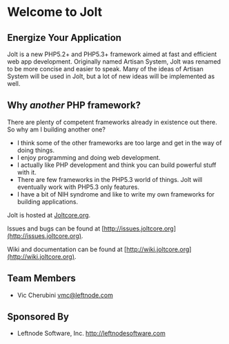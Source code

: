 # Welcome to Jolt
## Energize Your Application

Jolt is a new PHP5.2+ and PHP5.3+ framework aimed at fast and efficient web app development. Originally named Artisan System, Jolt was renamed to be more concise and easier to speak. Many of the ideas of Artisan System will be used in Jolt, but a lot of new ideas will be implemented as well.

## Why *another* PHP framework?
There are plenty of competent frameworks already in existence out there. So why am I building another one?
+   I think some of the other frameworks are too large and get in the way of doing things.
+   I enjoy programming and doing web development.
+   I actually like PHP development and think you can build powerful stuff with it.
+   There are few frameworks in the PHP5.3 world of things. Jolt will eventually work with PHP5.3 only features.
+   I have a bit of NIH syndrome and like to write my own frameworks for building applications.

Jolt is hosted at [Joltcore.org](http://joltcore.org).

Issues and bugs can be found at [http://issues.joltcore.org](http://issues.joltcore.org).

Wiki and documentation can be found at [http://wiki.joltcore.org](http://wiki.joltcore.org).

## Team Members
* Vic Cherubini <vmc@leftnode.com>

## Sponsored By
* Leftnode Software, Inc. <http://leftnodesoftware.com>
